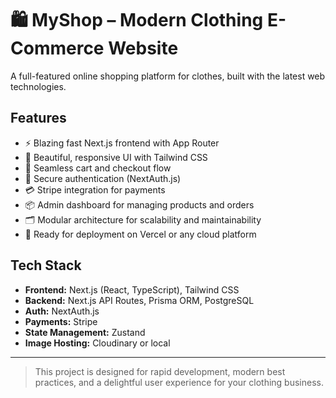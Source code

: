 # 🛍️ MyShop – Modern Clothing E-Commerce Website

A full-featured online shopping platform for clothes, built with the latest web technologies.

## Features

-   ⚡ Blazing fast Next.js frontend with App Router
-   🎨 Beautiful, responsive UI with Tailwind CSS
-   🛒 Seamless cart and checkout flow
-   🔐 Secure authentication (NextAuth.js)
-   💳 Stripe integration for payments
-   📦 Admin dashboard for managing products and orders
-   🗂️ Modular architecture for scalability and maintainability
-   🚀 Ready for deployment on Vercel or any cloud platform

## Tech Stack

-   **Frontend:** Next.js (React, TypeScript), Tailwind CSS
-   **Backend:** Next.js API Routes, Prisma ORM, PostgreSQL
-   **Auth:** NextAuth.js
-   **Payments:** Stripe
-   **State Management:** Zustand
-   **Image Hosting:** Cloudinary or local

---

> This project is designed for rapid development, modern best practices, and a delightful user experience for your clothing business.
